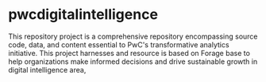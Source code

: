# pwcdigitalintelligence
This repository project is a comprehensive repository encompassing source code, data, and content essential to PwC's transformative analytics initiative. This project harnesses and resource is based on Forage base to help organizations make informed decisions and drive sustainable growth in digital intelligence area,
